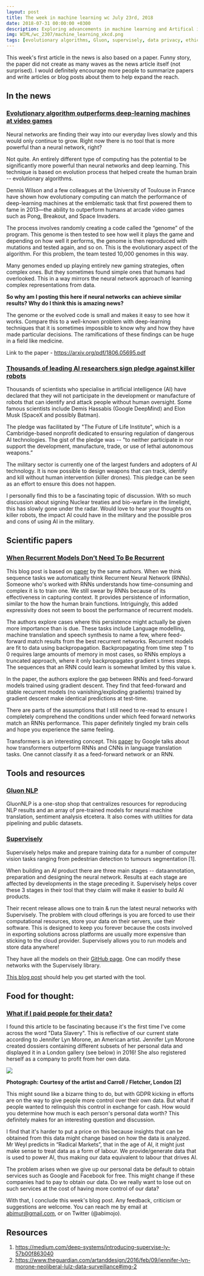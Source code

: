 ```yaml
---
layout: post
title: The week in machine learning wc July 23rd, 2018
date: 2018-07-31 00:00:00 +0300
description: Exploring advancements in machine learning and Artifical intelligence
img: WIML/wc_2307/machine_learning_xkcd.png
tags: [evolutionary algorithms, Gluon, supervisely, data privacy, ethics]
---
```


This week's first article in the news is also based on a paper. Funny story, the paper did not create as many waves as the news article itself (not surprised). I would definitely encourage more people to summarize papers and write articles or blog posts about them to help expand the reach.

## In the news

### [Evolutionary algorithm outperforms deep-learning machines at video games](https://www-technologyreview-com.cdn.ampproject.org/c/s/www.technologyreview.com/s/611568/evolutionary-algorithm-outperforms-deep-learning-machines-at-video-games/amp/)

Neural networks are finding their way into our everyday lives slowly and this would only continue to grow. Right now there is no tool that is more powerful than a neural network, right?

Not quite. An entirely different type of computing has the potential to be significantly more powerful than neural networks and deep learning. This technique is based on evolution process that helped create the human brain -- evolutionary algorithms.

Dennis Wilson and a few colleagues at the University of Toulouse in France have shown how evolutionary computing can match the performance of deep-learning machines at the emblematic task that first powered them to fame in 2013—the ability to outperform humans at arcade video games such as Pong, Breakout, and Space Invaders.

The process involves randomly creating a code called the “genome” of the program. This genome is then tested to see how well it plays the game and depending on how well it performs, the genome is then reproduced with mutations and tested again, and so on. This is the evolutionary aspect of the algorithm. For this problem, the team tested 10,000 genomes in this way.

Many genomes ended up playing entirely new gaming strategies, often complex ones. But they sometimes found simple ones that humans had overlooked. This in a way mirrors the neural network approach of learning complex representations from data.

**So why am I posting this here if neural networks can achieve similar results? Why do I think this is amazing news?**

The genome or the evolved code is small and makes it easy to see how it works. Compare this to a well-known problem with deep-learning techniques that it is sometimes impossible to know why and how they have made particular decisions. The ramifications of these findings can be huge in a field like medicine.

Link to the paper - https://arxiv.org/pdf/1806.05695.pdf

### [Thousands of leading AI researchers sign pledge against killer robots](https://www.theguardian.com/science/2018/jul/18/thousands-of-scientists-pledge-not-to-help-build-killer-ai-robots)

Thousands of scientists who specialise in artificial intelligence (AI) have declared that they will not participate in the development or manufacture of robots that can identify and attack people without human oversight. Some famous scientists include Demis Hassabis (Google DeepMind) and Elon Musk (SpaceX and possibly Batman).

The pledge was facilitated by "The Future of Life Institute", which is a Cambridge-based nonprofit dedicated to ensuring regulation of dangerous AI technologies. The gist of the pledge was -- "to neither participate in nor support the development, manufacture, trade, or use of lethal autonomous weapons.”  

The military sector is currently one of the largest funders and adopters of AI technology. It is now possible to design weapons that can track, identify and kill without human intervention (killer drones). This pledge can be seen as an effort to ensure this does not happen.

I personally find this to be a fascinating topic of discussion. With so much discussion about signing Nuclear treaties and bio-warfare in the limelight, this has slowly gone under the radar. Would love to hear your thoughts on killer robots, the impact AI could have in the military and the possible pros and cons of using AI in the military.

## Scientific papers

### [When Recurrent Models Don’t Need To Be Recurrent](http://www.offconvex.org/2018/07/27/approximating-recurrent/)

This blog post is based on [paper](http://www.offconvex.org/2018/07/27/approximating-recurrent/) by the same authors. When we think sequence tasks we automatically think Recurrent Neural Network (RNNs). Someone who's worked with RNNs understands how time-consuming and complex it is to train one. We still swear by RNNs because of its effectiveness in capturing context. It provides persistence of information, similar to the how the human brain functions. Intriguingly, this added expressivity does not seem to boost the performance of recurrent models.

The authors explore cases where this persistence might actually be given more importance than is due. These tasks include Language modelling, machine translation and speech synthesis to name a few, where feed-forward match results from the best recurrent networks. Recurrent models are fit to data using backpropagation. Backpropagating from time step T to 0 requires large amounts of memory in most cases, so RNNs employs a truncated approach, where it only backpropagates gradient `k` times steps. The sequences that an RNN could learn is somewhat limited by this value `k`.

In the paper, the authors explore the gap between RNNs and feed-forward models trained using gradient descent. They find that feed-forward and stable recurrent models (no vanishing/exploding gradients) trained by gradient descent make identical predictions at test-time.

There are parts of the assumptions that I still need to re-read to ensure I completely comprehend the conditions under which feed forward networks match an RNNs performance. This paper definitely tingled my brain cells and hope you experience the same feeling.

Transformers is an interesting concept. This [paper](https://ai.googleblog.com/2017/08/transformer-novel-neural-network.html) by Google talks about how transformers outperform RNNs and CNNs in language translation tasks. One cannot classify it as a feed-forward network or an RNN.

## Tools and resources

### [Gluon NLP](https://github.com/dmlc/gluon-nlp)

GluonNLP is a one-stop shop that centralizes resources for reproducing NLP results and an array of pre-trained models for neural machine translation, sentiment analysis etcetera. It also comes with utilities for data pipelining and public datasets.

### [Supervisely](https://supervise.ly/)

Supervisely helps make and prepare training data for a number of computer vision tasks ranging from pedestrian detection to tumours segmentation [1].

When building an AI product there are three main stages -- data annotation, preparation and designing the neural network. Results at each stage are affected by developments in the stage preceding it. Supervisely helps cover these 3 stages in their tool that they claim will make it easier to build AI products.

Their recent release allows one to train & run the latest neural networks with Supervisely. The problem with cloud offerings is you are forced to use their computational resources, store your data on their servers, use their software. This is designed to keep you forever because the costs involved in exporting solutions across platforms are usually more expensive than sticking to the cloud provider. Supervisely allows you to run models and store data anywhere!

They have all the models on their [GitHub page](https://github.com/supervisely/supervisely). One can modify these networks with the Supervisely library.

[This blog post](https://hackernoon.com/supervisely-goes-beyond-annotation-latest-deep-learning-models-out-of-the-box-144bc372d6f6) should help you get started with the tool.

## Food for thought:

### [What if I paid people for their data?](https://www.economist.com/the-world-if/2018/07/07/what-if-people-were-paid-for-their-data)

I found this article to be fascinating because it's the first time I've come across the word "Data Slavery". This is reflective of our current state according to Jennifer Lyn Morone, an American artist. Jennifer Lyn Morone created dossiers containing different subsets of her personal data and displayed it in a London gallery (see below) in 2016! She also registered herself as a company to profit from her own data.

![]({{site.baseurl}}/assets/img/WIML/wc_2307/artist_personal.png)

**Photograph: Courtesy of the artist and Carroll / Fletcher, London [2]**

This might sound like a bizarre thing to do, but with GDPR kicking in efforts are on the way to give people more control over their own data. But what if people wanted to relinquish this control in exchange for cash. How would you determine how much is each person's personal data worth? This definitely makes for an interesting question and discussion.

I find that it's harder to put a price on this because insights that can be obtained from this data might change based on how the data is analyzed. Mr Weyl predicts in “Radical Markets”, that in the age of AI, it might just make sense to treat data as a form of labour. We provide/generate data that is used to power AI, thus making our data equivalent to labour that drives AI.

The problem arises when we give up our personal data be default to obtain services such as Google and Facebook for free. This might change if these companies had to pay to obtain our data. Do we really want to lose out on such services at the cost of having more control of our data?

With that, I conclude this week's blog post. Any feedback, criticism or suggestions are welcome. You can reach me by email at abimur@gmail.com, or on Twitter (@abimojo).

## Resources

1. https://medium.com/deep-systems/introducing-supervise-ly-57b00f863040
2. https://www.theguardian.com/artanddesign/2016/feb/09/jennifer-lyn-morone-neoliberal-lulz-data-surveillance#img-2
